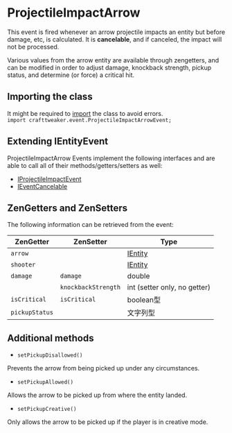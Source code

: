 # ProjectileImpactArrow

This event is fired whenever an arrow projectile impacts an entity but before damage, etc, is calculated. It is **cancelable**, and if canceled, the impact will not be processed.

Various values from the arrow entity are available through zengetters, and can be modified in order to adjust damage, knockback strength, pickup status, and determine (or force) a critical hit.

## Importing the class
It might be required to [import](/AdvancedFunctions/Import/) the class to avoid errors.  
`import crafttweaker.event.ProjectileImpactArrowEvent;`

## Extending IEntityEvent
ProjectileImpactArrow Events implement the following interfaces and are able to call all of their methods/getters/setters as well:

- [IProjectileImpactEvent](/Vanilla/Events/Events/IProjectileImpactEvent/)
- [IEventCancelable](/Vanilla/Events/Events/IEventCancelable/)

## ZenGetters and ZenSetters

The following information can be retrieved from the event:

| ZenGetter      | ZenSetter           | Type                                  |
| -------------- | ------------------- | ------------------------------------- |
| `arrow`        |                     | [IEntity](/Vanilla/Entities/IEntity/) |
| `shooter`      |                     | [IEntity](/Vanilla/Entities/IEntity/) |
| `damage`       | `damage`            | double                                |
|                | `knockbackStrength` | int (setter only, no getter)          |
| `isCritical`   | `isCritical`        | boolean型                              |
| `pickupStatus` |                     | 文字列型                                  |

## Additional methods

- `setPickupDisallowed()`

Prevents the arrow from being picked up under any circumstances.

- `setPickupAllowed()`

Allows the arrow to be picked up from where the entity landed.

- `setPickupCreative()`

Only allows the arrow to be picked up if the player is in creative mode.

